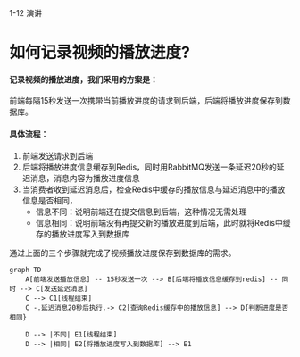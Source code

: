 1-12 演讲

# 如何记录视频的播放进度?

#### 记录视频的播放进度，我们采用的方案是：

​	前端每隔15秒发送一次携带当前播放进度的请求到后端，后端将播放进度保存到数据库。

#### 具体流程：

1. 前端发送请求到后端
1. 后端将播放进度信息缓存到Redis，同时用RabbitMQ发送一条延迟20秒的延迟消息，消息内容为播放进度信息
3. 当消费者收到延迟消息后，检查Redis中缓存的播放信息与延迟消息中的播放信息是否相同，
   - 信息不同：说明前端还在提交信息到后端，这种情况无需处理
   - 信息相同：说明前端没有再提交新的播放进度到后端，此时就将Redis中缓存的播放进度写入到数据库

通过上面的三个步骤就完成了视频播放进度保存到数据库的需求。

```mermaid
graph TD
    A[前端发送播放信息] -- 15秒发送一次 --> B[后端将播放信息缓存到redis] -- 同时 --> C[发送延迟消息]
    C --> C1[线程结束] 
    C -.延迟消息20秒后执行.-> C2[查询Redis缓存中的播放信息] --> D{判断进度是否相同}

    D --> |不同| E1[线程结束]
    D --> |相同| E2[将播放进度写入到数据库] --> E1
    
```



